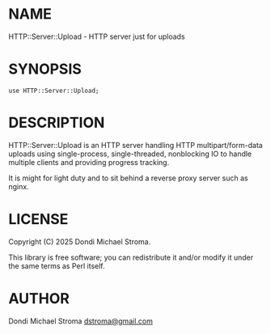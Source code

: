 
# NAME

HTTP::Server::Upload - HTTP server just for uploads

# SYNOPSIS

    use HTTP::Server::Upload;

# DESCRIPTION

HTTP::Server::Upload is an HTTP server handling HTTP multipart/form-data
uploads using single-process, single-threaded, nonblocking IO to handle
multiple clients and providing progress tracking.

It is might for light duty and to sit behind a reverse proxy server such as
nginx.

# LICENSE

Copyright (C) 2025 Dondi Michael Stroma.

This library is free software; you can redistribute it and/or modify
it under the same terms as Perl itself.

# AUTHOR

Dondi Michael Stroma <dstroma@gmail.com>
